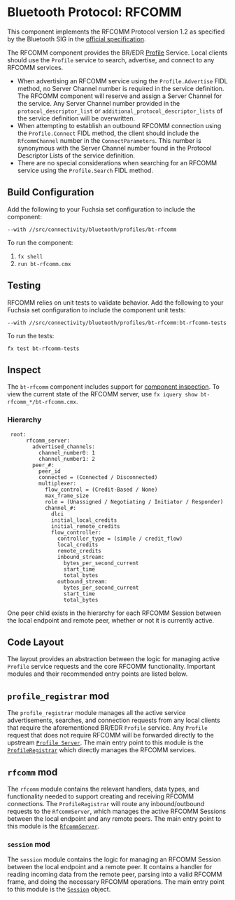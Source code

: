# Bluetooth Protocol: RFCOMM

This component implements the RFCOMM Protocol version 1.2 as specified by the Bluetooth SIG in the
[official specification](https://www.bluetooth.org/docman/handlers/DownloadDoc.ashx?doc_id=263754).

The RFCOMM component provides the BR/EDR
[Profile](../../../../../sdk/fidl/fuchsia.bluetooth.bredr/profile.fidl) Service. Local clients
should use the `Profile` service to search, advertise, and connect to any RFCOMM services.

* When advertising an RFCOMM service using the `Profile.Advertise` FIDL method, no Server Channel
  number is required in the service definition. The RFCOMM component will reserve and assign a
  Server Channel for the service. Any Server Channel number provided in the
  `protocol_descriptor_list` or `additional_protocol_descriptor_lists` of the service definition
  will be overwritten.
* When attempting to establish an outbound RFCOMM connection using the `Profile.Connect` FIDL
  method, the client should include the `RfcommChannel` number in the `ConnectParameters`. This
  number is synonymous with the Server Channel number found in the Protocol Descriptor Lists of
  the service definition.
* There are no special considerations when searching for an RFCOMM service using the
  `Profile.Search` FIDL method.

## Build Configuration

Add the following to your Fuchsia set configuration to include the component:

`--with //src/connectivity/bluetooth/profiles/bt-rfcomm`

To run the component:

1. `fx shell`
1. `run bt-rfcomm.cmx`

## Testing

RFCOMM relies on unit tests to validate behavior. Add the following to your Fuchsia set
configuration to include the component unit tests:

`--with //src/connectivity/bluetooth/profiles/bt-rfcomm:bt-rfcomm-tests`

To run the tests:

```
fx test bt-rfcomm-tests
```

## Inspect

The `bt-rfcomm` component includes support for
[component inspection](https://fuchsia.dev/fuchsia-src/development/diagnostics/inspect). To view
the current state of the RFCOMM server, use `fx iquery show bt-rfcomm_*/bt-rfcomm.cmx`.

### Hierarchy

```
 root:
      rfcomm_server:
        advertised_channels:
          channel_number0: 1
          channel_number1: 2
        peer_#:
          peer_id
          connected = (Connected / Disconnected)
          multiplexer:
            flow_control = (Credit-Based / None)
            max_frame_size
            role = (Unassigned / Negotiating / Initiator / Responder)
            channel_#:
              dlci
              initial_local_credits
              initial_remote_credits
              flow_controller:
                controller_type = (simple / credit_flow)
                local_credits
                remote_credits
                inbound_stream:
                  bytes_per_second_current
                  start_time
                  total_bytes
                outbound_stream:
                  bytes_per_second_current
                  start_time
                  total_bytes
```

One peer child exists in the hierarchy for each RFCOMM Session between the local endpoint and remote
peer, whether or not it is currently active.

## Code Layout

The layout provides an abstraction between the logic for managing active `Profile` service requests
and the core RFCOMM functionality. Important modules and their recommended entry points are listed
below.

## `profile_registrar` mod

The `profile_registrar` module manages all the active service advertisements, searches, and
connection requests from any local clients that require the aforementioned BR/EDR `Profile` service.
Any `Profile` request that does not require RFCOMM will be forwarded directly to the upstream
[`Profile Server`](../../core/bt-host/fidl/profile_server.h). The main entry point to this module is
the [`ProfileRegistrar`](src/profile_registrar.rs) which directly manages the RFCOMM services.

## `rfcomm` mod

The `rfcomm` module contains the relevant handlers, data types, and functionality needed to
support creating and receiving RFCOMM connections. The `ProfileRegistrar` will route any
inbound/outbound requests to the `RfcommServer`, which manages the active RFCOMM Sessions
between the local endpoint and any remote peers. The main entry point to this module is the
[`RfcommServer`](src/rfcomm/server.rs).

### `session` mod

The `session` module contains the logic for managing an RFCOMM Session between the
local endpoint and a remote peer. It contains a handler for reading incoming data from the
remote peer, parsing into a valid RFCOMM frame, and doing the necessary RFCOMM operations.
The main entry point to this module is the [`Session`](src/rfcomm/session/mod.rs) object.

